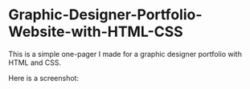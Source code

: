 # Graphic-Designer-Portfolio-Website-with-HTML-CSS

This is a simple one-pager I made for a graphic designer portfolio with HTML and CSS.

Here is a screenshot:
